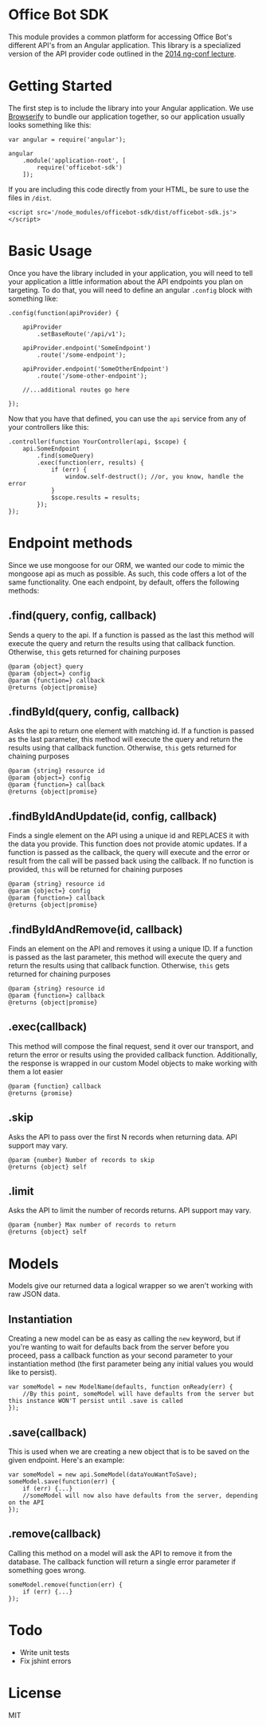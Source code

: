 # Office Bot SDK

This module provides a common platform for accessing Office Bot's different API's from an Angular application. This library is a specialized version of the API provider code outlined in the [2014 ng-conf lecture](https://youtu.be/62RvRQuMVyg).

# Getting Started

The first step is to include the library into your Angular application. We use [Browserify](https://github.com/substack/node-browserify) to bundle our application together, so our application usually looks something like this:

```
var angular = require('angular');

angular
	.module('application-root', [
		require('officebot-sdk')
	]);

```

If you are including this code directly from your HTML, be sure to use the files in `/dist`.

```
<script src='/node_modules/officebot-sdk/dist/officebot-sdk.js'></script>
```

# Basic Usage

Once you have the library included in your application, you will need to tell your application a little information about the API endpoints you plan on targeting. To do that, you will need to define an angular `.config` block with something like:


```
.config(function(apiProvider) {

	apiProvider
		.setBaseRoute('/api/v1');

	apiProvider.endpoint('SomeEndpoint')
		.route('/some-endpoint');

	apiProvider.endpoint('SomeOtherEndpoint')
		.route('/some-other-endpoint');

	//...additional routes go here

});

```

Now that you have that defined, you can use the `api` service from any of your controllers like this:

```
.controller(function YourController(api, $scope) {
	api.SomeEndpoint
		.find(someQuery)
		.exec(function(err, results) {
			if (err) {
				window.self-destruct(); //or, you know, handle the error
			}
			$scope.results = results;
		});
});

```

# Endpoint methods

Since we use mongoose for our ORM, we wanted our code to mimic the mongoose api as much as possible. As such, this code offers a lot of the same functionality. One each endpoint, by default, offers the following methods:

## .find(query, config, callback)

Sends a query to the api. If a function is passed as the last this method will execute the query and return the results using that callback function. Otherwise, `this` gets returned for chaining purposes

```
@param {object} query
@param {object=} config
@param {function=} callback
@returns {object|promise}
```

## .findById(query, config, callback)

Asks the api to return one element with matching id. If a function is passed as the last parameter, this method will execute the query and return the results using that callback function. Otherwise, `this` gets returned for chaining purposes

```
@param {string} resource id
@param {object=} config
@param {function=} callback
@returns {object|promise}
```

## .findByIdAndUpdate(id, config, callback)

Finds a single element on the API using a unique id and REPLACES it with the data you provide. This function does not provide atomic updates. If a function is passed as the callback, the query will execute and the error or result from the call will be passed back using the callback. If no function is provided, `this` will be returned for chaining purposes

```
@param {string} resource id
@param {object=} config
@param {function=} callback
@returns {object|promise}
```

## .findByIdAndRemove(id, callback)

Finds an element on the API and removes it using a unique ID. If a  function is passed as the last parameter, this method will execute the query and return the results using that callback function. Otherwise, `this` gets returned for chaining purposes

```
@param {string} resource id
@param {function=} callback
@returns {object|promise}
```

## .exec(callback)
This method will compose the final request, send it over our transport, and return the error or results using the provided callback function. Additionally, the response is wrapped in our custom Model objects to make working with them a lot easier

```
@param {function} callback
@returns {promise}
```

## .skip

Asks the API to pass over the first N records when returning data. API support may vary.

```
@param {number} Number of records to skip
@returns {object} self
```

## .limit

Asks the API to limit the number of records returns. API support may vary.

```
@param {number} Max number of records to return
@returns {object} self
```

# Models

Models give our returned data a logical wrapper so we aren't working with raw JSON data.

## Instantiation

Creating a new model can be as easy as calling the `new` keyword, but if you're wanting to wait for defaults back from the server before you proceed, pass a callback function as your second parameter to your instantiation method (the first parameter being any initial values you would like to persist).

```
var someModel = new ModelName(defaults, function onReady(err) {
	//By this point, someModel will have defaults from the server but this instance WON'T persist until .save is called
});
```

## .save(callback)

This is used when we are creating a new object that is to be saved on the given endpoint. Here's an example:

```
var someModel = new api.SomeModel(dataYouWantToSave);
someModel.save(function(err) {
	if (err) {...}
	//someModel will now also have defaults from the server, depending on the API
});
```

## .remove(callback)

Calling this method on a model will ask the API to remove it from the database. The callback function will return a single error parameter if something goes wrong.

```
someModel.remove(function(err) {
	if (err) {...}
});
```

# Todo

* Write unit tests
* Fix jshint errors

# License
MIT
